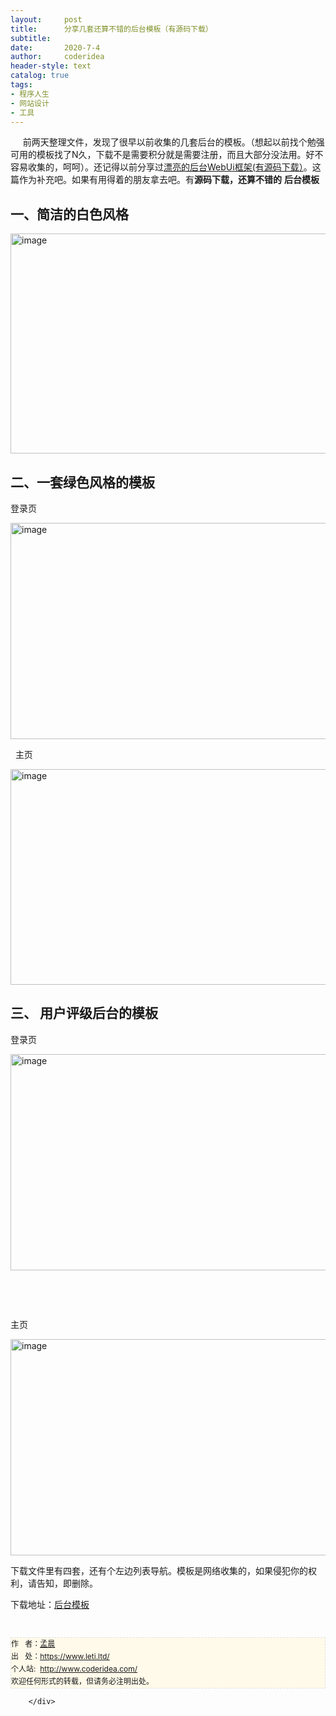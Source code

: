 ```yaml
---
layout:     post
title:      分享几套还算不错的后台模板（有源码下载）
subtitle:   
date:       2020-7-4
author:     coderidea
header-style: text
catalog: true
tags:
- 程序人生
- 网站设计
- 工具
--- 
```

<div class="postBody">
			<div id="cnblogs_post_body" class="blogpost-body"><p>     前两天整理文件，发现了很早以前收集的几套后台的模板。（想起以前找个勉强可用的模板找了N久，下载不是需要积分就是需要注册，而且大部分没法用。好不容易收集的，呵呵）。还记得以前分享过<a id="ctl03_TitleUrl" class="postTitle2" href="https://www.leti.ltd/archive/2011/09/05/2167606.html">漂亮的后台WebUi框架(有源码下载）</a>。这篇作为补充吧。如果有用得着的朋友拿去吧。有<strong>源码下载，还算不错的</strong> <strong>后台模板 </strong></p>
<h2>一、简洁的白色风格</h2>
<p><a href="http://images.cnblogs.com/cnblogs_com/xiaoyao2011/201201/201201131534026370.png"><img class="magplus" title="点击查看原始大小图片" src="https://images.cnblogs.com/cnblogs_com/xiaoyao2011/201201/201201131534046761.png" alt="image" width="800" height="352" /></a></p>
<h2>二、一套绿色风格的模板</h2>
<p>登录页</p>
<p><a href="http://images.cnblogs.com/cnblogs_com/xiaoyao2011/201201/201201131534067087.png"><img title="image" src="https://images.cnblogs.com/cnblogs_com/xiaoyao2011/201201/201201131534087412.png" alt="image" width="800" height="346" /></a></p>
<p>  主页</p>
<p><a href="http://images.cnblogs.com/cnblogs_com/xiaoyao2011/201201/201201131534102230.png"><img title="image" src="https://images.cnblogs.com/cnblogs_com/xiaoyao2011/201201/201201131534128444.png" alt="image" width="800" height="345" /></a></p>
<h2>三、 用户评级后台的模板</h2>
<p>登录页</p>
<p><a href="http://images.cnblogs.com/cnblogs_com/xiaoyao2011/201201/201201131534131900.png"><img title="image" src="https://images.cnblogs.com/cnblogs_com/xiaoyao2011/201201/201201131534148703.png" alt="image" width="800" height="346" /></a></p>
<p> </p>
<p> </p>
<p>主页</p>
<p><a href="http://images.cnblogs.com/cnblogs_com/xiaoyao2011/201201/201201131534169934.png"><img title="image" src="https://images.cnblogs.com/cnblogs_com/xiaoyao2011/201201/201201131534189420.png" alt="image" width="800" height="346" /></a></p>
<p>下载文件里有四套，还有个左边列表导航。模板是网络收集的，如果侵犯你的权利，请告知，即删除。</p>
<p>下载地址：<a href="http://files.cnblogs.com/xiaoyao2011/%E5%90%8E%E5%8F%B0%E5%8F%AF%E7%94%A8%E7%9A%84%E6%A8%A1%E6%9D%BF.rar">后台模板</a></p>


<div id="ckepop"> </div>
<div>
<p id="PSignature" style="line-height:20px;background:#FFFAEA no-repeat 2% 50%;font-size:12px;border:#e0e0e0 1px dashed;">作   者：<a href="https://www.leti.ltd/">孟晨</a> <br /> 出   处：<a href="https://www.leti.ltd/">https://www.leti.ltd/</a> <br />个人站:  <a href="http://www.coderidea.com/">http://www.coderidea.com/</a><br />欢迎任何形式的转载，但请务必注明出处。</p>
</div></div><div id="MySignature"></div>
<div class="clear"></div>
<div id="blog_post_info_block">
<div id="BlogPostCategory"></div>
<div id="EntryTag"></div>
<div id="blog_post_info">
</div>
<div class="clear"></div>
<div id="post_next_prev"></div>
</div>


		</div>